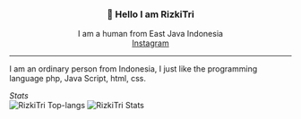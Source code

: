 <h3 align="center">👋 Hello I am RizkiTri</h3>
<p align="center">
  I am a human from East Java Indonesia
  <br>
  <a href='https://instagram.com/rizkitri.anang' align='canter'>Instagram</a>
</p>

---

I am an ordinary person from Indonesia, I just like the programming language php, Java Script, html, css.

*Stats*
<br>
![RizkiTri Top-langs](https://github-readme-stats.vercel.app/api/top-langs/?username=rizkitri&layout=compact&theme=highcontrast)
![RizkiTri Stats](https://github-readme-stats.vercel.app/api?username=rizkitri&show_icons=true&theme=highcontrast)

<!--
**RizkiTri/rizkitri** is a ✨ _special_ ✨ repository because its `README.md` (this file) appears on your GitHub profile.
-->